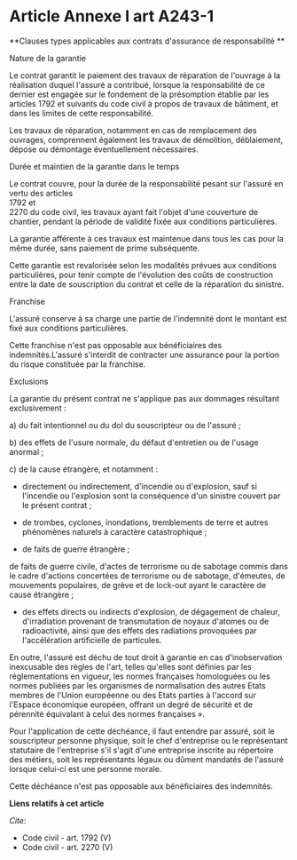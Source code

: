 # Article Annexe I art A243-1

**Clauses types applicables aux contrats d'assurance de responsabilité **

Nature de la garantie 

Le contrat garantit le paiement des travaux de réparation de l'ouvrage à la réalisation duquel l'assuré a contribué, lorsque
la responsabilité de ce dernier est engagée sur le fondement de la présomption établie par les articles  1792 et suivants du
code civil à propos de travaux de bâtiment, et dans les limites de cette responsabilité. 

Les travaux de réparation, notamment en cas de remplacement des ouvrages, comprennent également les travaux de démolition,
déblaiement, dépose ou démontage éventuellement nécessaires. 

Durée et maintien de la garantie dans le temps 

Le contrat couvre, pour la durée de la responsabilité pesant sur l'assuré en vertu des articles  
1792 et  
2270 du code civil, les travaux ayant fait l'objet d'une couverture de chantier, pendant la période de validité fixée aux
conditions particulières. 

La garantie afférente à ces travaux est maintenue dans tous les cas pour la même durée, sans paiement de prime subséquente. 

Cette garantie est revalorisée selon les modalités prévues aux conditions particulières, pour tenir compte de l'évolution des
coûts de construction entre la date de souscription du contrat et celle de la réparation du sinistre. 

Franchise 

L'assuré conserve à sa charge une partie de l'indemnité dont le montant est fixé aux conditions particulières. 

Cette franchise n'est pas opposable aux bénéficiaires des indemnités.L'assuré s'interdit de contracter une assurance pour la
portion du risque constituée par la franchise. 

Exclusions 

La garantie du présent contrat ne s'applique pas aux dommages résultant exclusivement : 

a) du fait intentionnel ou du dol du souscripteur ou de l'assuré ; 

b) des effets de l'usure normale, du défaut d'entretien ou de l'usage anormal ; 

c) de la cause étrangère, et notamment :

- directement ou indirectement, d'incendie ou d'explosion, sauf si l'incendie ou l'explosion sont la conséquence d'un
sinistre couvert par le présent contrat ;

- de trombes, cyclones, inondations, tremblements de terre et autres phénomènes naturels à caractère catastrophique ;

- de faits de guerre étrangère ; 

de faits de guerre civile, d'actes de terrorisme ou de sabotage commis dans le cadre d'actions concertées de terrorisme ou de
sabotage, d'émeutes, de mouvements populaires, de grève et de lock-out ayant le caractère de cause étrangère ;

- des effets directs ou indirects d'explosion, de dégagement de chaleur, d'irradiation provenant de transmutation de noyaux
d'atomes ou de radioactivité, ainsi que des effets des radiations provoquées par l'accélération artificielle de particules. 

En outre, l'assuré est déchu de tout droit à garantie en cas d'inobservation inexcusable des règles de l'art, telles qu'elles
sont définies par les réglementations en vigueur, les normes françaises homologuées ou les normes publiées par les organismes
de normalisation des autres Etats membres de l'Union européenne ou des Etats parties à l'accord sur l'Espace économique
européen, offrant un degré de sécurité et de pérennité équivalant à celui des normes françaises ». 

Pour l'application de cette déchéance, il faut entendre par assuré, soit le souscripteur personne physique, soit le chef
d'entreprise ou le représentant statutaire de l'entreprise s'il s'agit d'une entreprise inscrite au répertoire des métiers,
soit les représentants légaux ou dûment mandatés de l'assuré lorsque celui-ci est une personne morale. 

Cette déchéance n'est pas opposable aux bénéficiaires des indemnités.

**Liens relatifs à cet article**

_Cite_:

  - Code civil - art. 1792 (V)
  - Code civil - art. 2270 (V)
